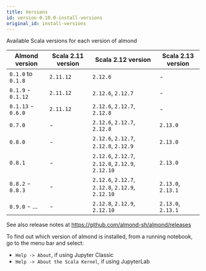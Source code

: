 ```yaml
---
title: Versions
id: version-0.10.0-install-versions
original_id: install-versions
---
```


Available Scala versions for each version of almond

|   Almond version   | Scala 2.11 version |                Scala 2.12 version                 | Scala 2.13 version |
|--------------------|--------------------|---------------------------------------------------|--------------------|
| `0.1.0` to `0.1.8` | `2.11.12`          | `2.12.6`                                          | -                  |
| `0.1.9` - `0.1.12` | `2.11.12`          | `2.12.6`, `2.12.7`                                | -                  |
| `0.1.13` - `0.6.0` | `2.11.12`          | `2.12.6`, `2.12.7`, `2.12.8`                      | -                  |
| `0.7.0`            | -                  | `2.12.6`, `2.12.7`, `2.12.8`                      | `2.13.0`           |
| `0.8.0`            | -                  | `2.12.6`, `2.12.7`, `2.12.8`, `2.12.9`            | `2.13.0`           |
| `0.8.1`            | -                  | `2.12.6`, `2.12.7`, `2.12.8`, `2.12.9`, `2.12.10` | `2.13.0`           |
| `0.8.2` - `0.8.3`  | -                  | `2.12.6`, `2.12.7`, `2.12.8`, `2.12.9`, `2.12.10` | `2.13.0`, `2.13.1` |
| `0.9.0` - ...      | -                  | `2.12.8`, `2.12.9`, `2.12.10`                     | `2.13.0`, `2.13.1` |

See also release notes at https://github.com/almond-sh/almond/releases

To find out which version of almond is installed, from a running notebook, go to the menu bar and select:

- `Help -> About`, if using Jupyter Classic
- `Help -> About the Scala Kernel`, if using JupyterLab

